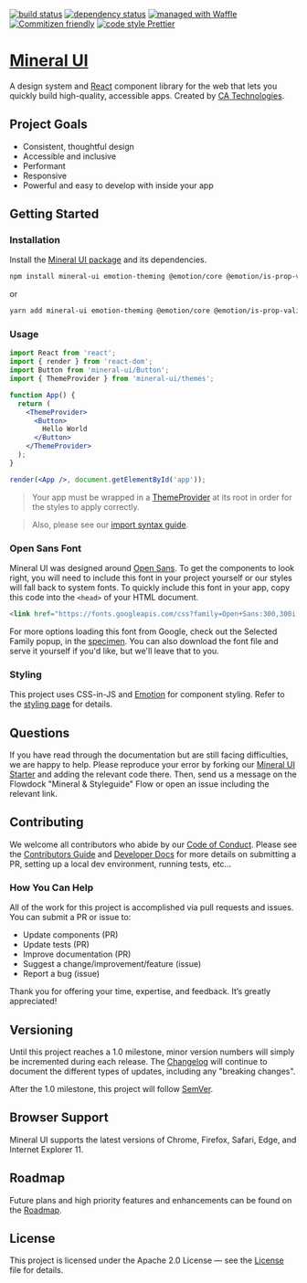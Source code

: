 
[![build status](https://travis-ci.com/mineral-ui/mineral-ui.svg?branch=master)](https://travis-ci.com/mineral-ui/mineral-ui)
[![dependency status](https://david-dm.org/mineral-ui/mineral-ui.svg)](https://david-dm.org/mineral-ui/mineral-ui)
[![managed with Waffle](https://img.shields.io/badge/managed_with-Waffle-72b2e4.svg)](https://waffle.io/mineral-ui/mineral-ui)
[![Commitizen friendly](https://img.shields.io/badge/Commitizen-friendly-brightgreen.svg?style=flat)](https://github.com/commitizen/cz-cli)
[![code style Prettier](https://img.shields.io/badge/code_style-Prettier-ff69b4.svg)](https://github.com/prettier/prettier)

# [Mineral UI](https://mineral-ui.com/)

A design system and [React](https://reactjs.org/) component library for the web that lets you quickly build high-quality, accessible apps. Created by [CA Technologies](http://ca.com).

## Project Goals

- Consistent, thoughtful design
- Accessible and inclusive
- Performant
- Responsive
- Powerful and easy to develop with inside your app


## Getting Started

### Installation

Install the [Mineral UI package](https://www.npmjs.com/package/mineral-ui) and
its dependencies.

```bash
npm install mineral-ui emotion-theming @emotion/core @emotion/is-prop-valid @emotion/styled react react-dom
```

or

```bash
yarn add mineral-ui emotion-theming @emotion/core @emotion/is-prop-valid @emotion/styled react react-dom
```


### Usage

```jsx
import React from 'react';
import { render } from 'react-dom';
import Button from 'mineral-ui/Button';
import { ThemeProvider } from 'mineral-ui/themes';

function App() {
  return (
    <ThemeProvider>
      <Button>
        Hello World
      </Button>
    </ThemeProvider>
  );
}

render(<App />, document.getElementById('app'));
```

> Your app must be wrapped in a [ThemeProvider](https://mineral-ui.com/components/theme-provider/) at its root in order for the styles to apply correctly.

> Also, please see our [import syntax guide](https://mineral-ui.com/import-syntax).


### Open Sans Font

Mineral UI was designed around [Open Sans](https://fonts.google.com/specimen/Open+Sans). To get the components to look right, you will need to include this font in your project yourself or our styles will fall back to system fonts. To quickly include this font in your app, copy this code into the `<head>` of your HTML document.

```html
<link href="https://fonts.googleapis.com/css?family=Open+Sans:300,300i,400,400i,600,600i,700,700i,800,800i" rel="stylesheet">
```

For more options loading this font from Google, check out the Selected Family popup, in the [specimen](https://fonts.google.com/specimen/Open+Sans?selection.family=Open+Sans). You can also download the font file and serve it yourself if you'd like, but we'll leave that to you.


### Styling

This project uses CSS-in-JS and [Emotion](https://emotion.sh/) for component styling. Refer to the [styling page](https://mineral-ui.com/styling/) for details.

## Questions

If you have read through the documentation but are still facing difficulties, we are happy to help. Please reproduce your error by forking our [Mineral UI Starter](https://codesandbox.io/s/v410y75m0) and adding the relevant code there. Then, send us a message on the Flowdock "Mineral & Styleguide" Flow or open an issue including the relevant link.

## Contributing

We welcome all contributors who abide by our [Code of Conduct](./CODE_OF_CONDUCT.md). Please see the [Contributors Guide](./CONTRIBUTING.md) and [Developer Docs](./docs/README.md) for more details on submitting a PR, setting up a local dev environment, running tests, etc...


### How You Can Help

All of the work for this project is accomplished via pull requests and issues. You can submit a PR or issue to:

- Update components (PR)
- Update tests (PR)
- Improve documentation (PR)
- Suggest a change/improvement/feature (issue)
- Report a bug (issue)

Thank you for offering your time, expertise, and feedback. It’s greatly appreciated!


## Versioning

Until this project reaches a 1.0 milestone, minor version numbers will simply be incremented during each release.  The [Changelog](./CHANGELOG.md) will continue to document the different types of updates, including any "breaking changes".

After the 1.0 milestone, this project will follow [SemVer](http://semver.org/).


## Browser Support

Mineral UI supports the latest versions of Chrome, Firefox, Safari, Edge, and Internet Explorer 11.


## Roadmap

Future plans and high priority features and enhancements can be found on the [Roadmap](https://mineral-ui.com/roadmap).


## License

This project is licensed under the Apache 2.0 License — see the [License](./LICENSE.md) file for details.
